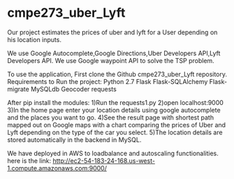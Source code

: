 # cmpe273_uber_Lyft
Our project estimates the prices of uber and lyft for a User depending on his location inputs.

We use Google Autocomplete,Google Directions,Uber Developers API,Lyft Developers API.
We use Google waypoint API to solve the TSP problem.

To use the application,
First clone the Github cmpe273_uber_Lyft repository.
Requirements to Run the project:
Python 2.7
Flask
Flask-SQLAlchemy
Flask-migrate
MySQLdb
Geocoder
requests

After pip install the modules:
1)Run the requests1.py 
2)open localhost:9000
3)In the home page enter your location details  using google autocomplete and the places you want to go.
4)See the result page with shortest path mapped out on Google maps with a chart comparing the 
prices of Uber and Lyft depending on the type of the car you select.
5)The location details are stored automatically in the backend in MySQL.

We have deployed in AWS to loadbalance and autoscaling functionalities.
here is the link:
http://ec2-54-183-24-168.us-west-1.compute.amazonaws.com:9000/
